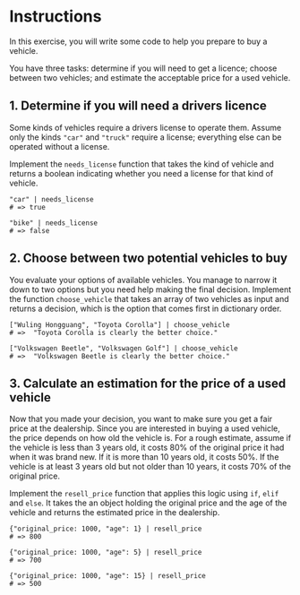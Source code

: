 # Instructions

In this exercise, you will write some code to help you prepare to buy a vehicle.

You have three tasks: determine if you will need to get a licence; choose between two vehicles; and estimate the acceptable price for a used vehicle.

## 1. Determine if you will need a drivers licence

Some kinds of vehicles require a drivers license to operate them.
Assume only the kinds `"car"` and `"truck"` require a license; everything else can be operated without a license.

Implement the `needs_license` function that takes the kind of vehicle and returns a boolean indicating whether you need a license for that kind of vehicle.

```jq
"car" | needs_license
# => true

"bike" | needs_license
# => false
```

## 2. Choose between two potential vehicles to buy

You evaluate your options of available vehicles.
You manage to narrow it down to two options but you need help making the final decision.
Implement the function `choose_vehicle` that takes an array of two vehicles as input and returns a decision, which is the option that comes first in dictionary order.

```jq
["Wuling Hongguang", "Toyota Corolla"] | choose_vehicle
# =>  "Toyota Corolla is clearly the better choice."

["Volkswagen Beetle", "Volkswagen Golf"] | choose_vehicle
# =>  "Volkswagen Beetle is clearly the better choice."
```

## 3. Calculate an estimation for the price of a used vehicle

Now that you made your decision, you want to make sure you get a fair price at the dealership.
Since you are interested in buying a used vehicle, the price depends on how old the vehicle is.
For a rough estimate, assume if the vehicle is less than 3 years old, it costs 80% of the original price it had when it was brand new.
If it is more than 10 years old, it costs 50%.
If the vehicle is at least 3 years old but not older than 10 years, it costs 70% of the original price.

Implement the `resell_price` function that applies this logic using `if`, `elif` and `else`.
It takes the an object holding the original price and the age of the vehicle and returns the estimated price in the dealership.

```jq
{"original_price: 1000, "age": 1} | resell_price
# => 800

{"original_price: 1000, "age": 5} | resell_price
# => 700

{"original_price: 1000, "age": 15} | resell_price
# => 500
```
